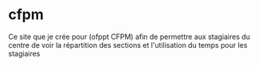 # cfpm
Ce site que je crée pour (ofppt CFPM) afin de permettre aux stagiaires du centre de voir la répartition des sections et l'utilisation du temps pour les stagiaires
